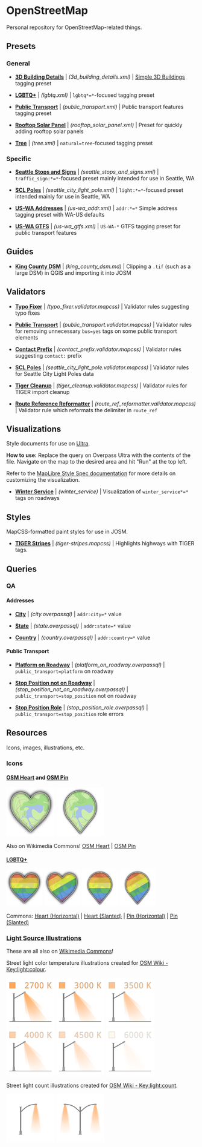 # OpenStreetMap

Personal repository for OpenStreetMap-related things.

## Presets

### General

* **[3D Building Details](https://github.com/Lumikeiju/openstreetmap/blob/main/presets/3d_building_details.xml)** | *(3d_building_details.xml)* | [Simple 3D Buildings](https://wiki.openstreetmap.org/wiki/Simple_3D_Buildings) tagging preset

* **[LGBTQ+](https://github.com/Lumikeiju/openstreetmap/blob/main/presets/lgbtq.xml)** | *(lgbtq.xml)* | `lgbtq*=*`-focused tagging preset

* **[Public Transport](https://github.com/Lumikeiju/openstreetmap/blob/main/presets/public_transport.xml)** | *(public_transport.xml)* | Public transport features tagging preset

* **[Rooftop Solar Panel](https://github.com/Lumikeiju/openstreetmap/blob/main/presets/rooftop_solar_panel.xml)** | *(rooftop_solar_panel.xml)* | Preset for quickly adding rooftop solar panels

* **[Tree](https://github.com/Lumikeiju/openstreetmap/blob/main/presets/tree.xml)** | *(tree.xml)* | `natural=tree`-focused tagging preset

### Specific

* **[Seattle Stops and Signs](https://github.com/Lumikeiju/openstreetmap/blob/main/presets/seattle_stops_and_signs.xml)** | *(seattle_stops_and_signs.xml)* | `traffic_sign:*=*`-focused preset mainly intended for use in Seattle, WA

* **[SCL Poles](https://github.com/Lumikeiju/openstreetmap/blob/main/presets/seattle_city_light_pole.xml)** | *(seattle_city_light_pole.xml)* | `light:*=*`-focused preset intended mainly for use in Seattle, WA

* **[US-WA Addresses](https://github.com/Lumikeiju/openstreetmap/blob/main/presets/us-wa_addr.xml)** | *(us-wa_addr.xml)* | `addr:*=*` Simple address tagging preset with WA-US defaults

* **[US-WA GTFS](https://github.com/Lumikeiju/openstreetmap/blob/main/presets/us-wa_gtfs.xml)** | *(us-wa_gtfs.xml)* | `US-WA-*` GTFS tagging preset for public transport features 

## Guides

* **[King County DSM](https://github.com/Lumikeiju/openstreetmap/blob/main/guides/king_county_dsm.md)** | *(king_county_dsm.md)* | Clipping a `.tif` (such as a large DSM) in QGIS and importing it into JOSM

## Validators

* **[Typo Fixer](https://github.com/Lumikeiju/openstreetmap/blob/main/validators/typo_fixer.validator.mapcss)** | *(typo_fixer.validator.mapcss)* | Validator rules suggesting typo fixes

* **[Public Transport](https://github.com/Lumikeiju/openstreetmap/blob/main/validators/public_transport.validator.mapcss)** | *(public_transport.validator.mapcss)* | Validator rules for removing unnecessary `bus=yes` tags on some public transport elements

* **[Contact Prefix](https://github.com/Lumikeiju/openstreetmap/blob/main/validators/contact_prefix.validator.mapcss)** | *(contact_prefix.validator.mapcss)* | Validator rules suggesting `contact:` prefix

* **[SCL Poles](https://github.com/Lumikeiju/openstreetmap/blob/main/validators/seattle_city_light_pole.validator.mapcss)** | *(seattle_city_light_pole.validator.mapcss)* | Validator rules for Seattle City Light Poles data

* **[Tiger Cleanup](https://github.com/Lumikeiju/openstreetmap/blob/main/validators/tiger_cleanup.validator.mapcss)** | *(tiger_cleanup.validator.mapcss)* | Validator rules for TIGER import cleanup

* **[Route Reference Reformatter](https://github.com/Lumikeiju/openstreetmap/blob/main/validators/route_ref_reformatter.validator.mapcss)** | *(route_ref_reformatter.validator.mapcss)* | Validator rule which reformats the delimiter in `route_ref`

## Visualizations

Style documents for use on [Ultra](https://overpass-ultra.us/). 

**How to use:** Replace the query on Overpass Ultra with the contents of the file. Navigate on the map to the desired area and hit "Run" at the top left.

Refer to the [MapLibre Style Spec documentation](https://maplibre.org/maplibre-style-spec/) for more details on customizing the visualization.

* **[Winter Service](https://github.com/Lumikeiju/openstreetmap/blob/main/visualizations/winter_service)** | *(winter_service)* | Visualization of `winter_service*=*` tags on roadways

## Styles

MapCSS-formatted paint styles for use in JOSM.

* **[TIGER Stripes](https://github.com/Lumikeiju/openstreetmap/blob/main/styles/tiger-stripes.mapcss)** | *(tiger-stripes.mapcss)* | Highlights highways with TIGER tags.

## Queries

### QA

#### Addresses

* **[City](https://github.com/Lumikeiju/openstreetmap/blob/main/queries/qa/addresses/city.overpassql)** | *(city.overpassql)* | `addr:city=*` value

* **[State](https://github.com/Lumikeiju/openstreetmap/blob/main/queries/qa/addresses/state.overpassql)** | *(state.overpassql)* | `addr:state=*` value

* **[Country](https://github.com/Lumikeiju/openstreetmap/blob/main/queries/qa/addresses/country.overpassql)** | *(country.overpassql)* | `addr:country=*` value

#### Public Transport

* **[Platform on Roadway](https://github.com/Lumikeiju/openstreetmap/blob/main/queries/qa/public_transport/platform_on_roadway.overpassql)** | *(platform_on_roadway.overpassql)* | `public_transport=platform` on roadway

* **[Stop Position not on Roadway](https://github.com/Lumikeiju/openstreetmap/blob/main/queries/qa/public_transport/stop_position_not_on_roadway.overpassql)** | *(stop_position_not_on_roadway.overpassql)* | `public_transport=stop_position` not on roadway

* **[Stop Position Role](https://github.com/Lumikeiju/openstreetmap/blob/main/queries/qa/public_transport/stop_position_role.overpassql)** | *(stop_position_role.overpassql)* | `public_transport=stop_position` role errors

## Resources

Icons, images, illustrations, etc.

### Icons

#### [OSM Heart](resources/icons/osmheart) and [OSM Pin](resources/icons/osmpin)

<img src="resources/icons/osmheart/osmheart_128.png" width="128" height="128" alt="OpenStreetMap-themed icon in a heart shape.">
<img src="resources/icons/osmpin/osmpin_128.png" width="128" height="128" alt="OpenStreetMap-themed icon in a pin shape.">

Also on Wikimedia Commons! [OSM Heart](https://commons.wikimedia.org/wiki/File:OSM_Heart.svg) | [OSM Pin](https://commons.wikimedia.org/wiki/File:OSM_Pin.svg)

#### [LGBTQ+](resources/icons/lgbtq)

<img src="resources/icons/lgbtq/osmheart_lgbtq_horizontal_128.png" width="96" height="96" alt="OpenStreetMap-themed icon in a heart shape with a horizontal pride flag overlay.">
<img src="resources/icons/lgbtq/osmheart_lgbtq_slanted_128.png" width="96" height="96" alt="OpenStreetMap-themed icon in a heart shape with a slanted pride flag overlay.">
<img src="resources/icons/lgbtq/osmpin_lgbtq_horizontal_128.png" width="96" height="96" alt="OpenStreetMap-themed icon in a pin shape with a horizontal pride flag overlay.">
<img src="resources/icons/lgbtq/osmpin_lgbtq_slanted_128.png" width="96" height="96" alt="OpenStreetMap-themed icon in a pin shape with a slanted pride flag overlay.">

Commons: [Heart (Horizontal)](https://commons.wikimedia.org/wiki/File:OSM_Heart_Horizontal_Pride.svg) | [Heart (Slanted)](https://commons.wikimedia.org/wiki/File:OSM_Heart_Slanted_Pride.svg) | [Pin (Horizontal)](https://commons.wikimedia.org/wiki/File:OSM_Pin_Horizontal_Pride.svg) | [Pin (Slanted)](https://commons.wikimedia.org/wiki/File:OSM_Pin_Slanted_Pride.svg)

### [Light Source Illustrations](resources/light_source_illustrations)

These are all also on [Wikimedia Commons](https://commons.wikimedia.org/wiki/Category:Drawings_of_street_lights)!

Street light color temperature illustrations created for [OSM Wiki - Key:light:colour](https://wiki.openstreetmap.org/wiki/Key:light:colour).

<img src="resources/light_source_illustrations/light_colour_2700_k.svg" width="128" height="128" alt="Light color temperature 2700K">
<img src="resources/light_source_illustrations/light_colour_3000_k.svg" width="128" height="128" alt="Light color temperature 3000K">
<img src="resources/light_source_illustrations/light_colour_3500_k.svg" width="128" height="128" alt="Light color temperature 3500K">

<img src="resources/light_source_illustrations/light_colour_4000_k.svg" width="128" height="128" alt="Light color temperature 4000K">
<img src="resources/light_source_illustrations/light_colour_4500_k.svg" width="128" height="128" alt="Light color temperature 4500K">
<img src="resources/light_source_illustrations/light_colour_6000_k.svg" width="128" height="128" alt="Light color temperature 6000K">

Street light count illustrations created for [OSM Wiki - Key:light:count](https://wiki.openstreetmap.org/wiki/Key:light:count).

<img src="resources/light_source_illustrations/light_count_1.svg" width="128" height="128" alt="Light count 1">
<img src="resources/light_source_illustrations/light_count_2.svg" width="128" height="128" alt="Light count 2">
